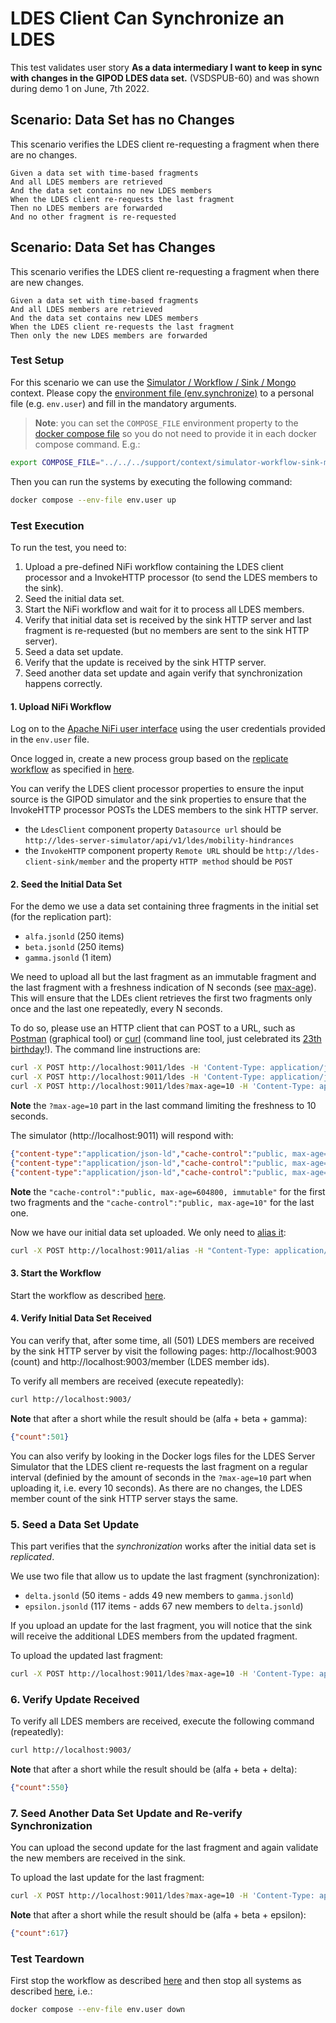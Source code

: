 # LDES Client Can Synchronize an LDES
This test validates user story **As a data intermediary I want to keep in sync with changes in the GIPOD LDES data set.** (VSDSPUB-60) and was shown during demo 1 on June, 7th 2022.

## Scenario: Data Set has no Changes
This scenario verifies the LDES client re-requesting a fragment when there are no changes.
```gherkin
Given a data set with time-based fragments
And all LDES members are retrieved
And the data set contains no new LDES members
When the LDES client re-requests the last fragment
Then no LDES members are forwarded
And no other fragment is re-requested
```

## Scenario: Data Set has Changes
This scenario verifies the LDES client re-requesting a fragment when there are new changes.
```gherkin
Given a data set with time-based fragments
And all LDES members are retrieved
And the data set contains new LDES members
When the LDES client re-requests the last fragment
Then only the new LDES members are forwarded
```

### Test Setup
For this scenario we can use the [Simulator / Workflow / Sink / Mongo](../../../support/context/simulator-workflow-sink-mongo/README.md) context. Please copy the [environment file (env.synchronize)](./env.synchronize) to a personal file (e.g. `env.user`) and fill in the mandatory arguments. 

> **Note**: you can set the `COMPOSE_FILE` environment property to the [docker compose file](../../../support/context/simulator-workflow-sink-mongo/docker-compose.yml) so you do not need to provide it in each docker compose command. E.g.:
```bash
export COMPOSE_FILE="../../../support/context/simulator-workflow-sink-mongo/docker-compose.yml"
```

Then you can run the systems by executing the following command:
```bash
docker compose --env-file env.user up
```

### Test Execution
To run the test, you need to:
1. Upload a pre-defined NiFi workflow containing the LDES client processor and a InvokeHTTP processor (to send the LDES members to the sink).
2. Seed the initial data set.
3. Start the NiFi workflow and wait for it to process all LDES members.
4. Verify that initial data set is received by the sink HTTP server and last fragment is re-requested (but no members are sent to the sink HTTP server).
5. Seed a data set update.
6. Verify that the update is received by the sink HTTP server.
7. Seed another data set update and again verify that synchronization happens correctly.

#### 1. Upload NiFi Workflow
Log on to the [Apache NiFi user interface](https://localhost:8443/nifi) using the user credentials provided in the `env.user` file.

Once logged in, create a new process group based on the [replicate workflow](./nifi-workflow.json) as specified in [here](../../../support/workflow/README.md#creating-a-workflow).

You can verify the LDES client processor properties to ensure the input source is the GIPOD simulator and the sink properties to ensure that the InvokeHTTP processor POSTs the LDES members to the sink HTTP server.
* the `LdesClient` component property `Datasource url` should be `http://ldes-server-simulator/api/v1/ldes/mobility-hindrances`
* the `InvokeHTTP` component property `Remote URL` should be `http://ldes-client-sink/member` and the property `HTTP method` should be `POST`

#### 2. Seed the Initial Data Set
For the demo we use a data set containing three fragments in the initial set (for the replication part):
* `alfa.jsonld` (250 items)
* `beta.jsonld` (250 items)
* `gamma.jsonld` (1 item)

We need to upload all but the last fragment as an immutable fragment and the last fragment with a freshness indication of N seconds (see [max-age](https://developer.mozilla.org/en-US/docs/Web/HTTP/Headers/Cache-Control#response_directives)). This will ensure that the LDEs client retrieves the first two fragments only once and the last one repeatedly, every N seconds.

To do so, please use an HTTP client that can POST to a URL, such as [Postman](https://www.postman.com/) (graphical tool) or [curl](https://curl.se/) (command line tool, just celebrated its [23th birthday](https://daniel.haxx.se/blog/2021/03/20/curl-is-23-years-old-today/)!). The command line instructions are:
```bash
curl -X POST http://localhost:9011/ldes -H 'Content-Type: application/json-ld' -d '@data/alfa.jsonld'
curl -X POST http://localhost:9011/ldes -H 'Content-Type: application/json-ld' -d '@data/beta.jsonld'
curl -X POST http://localhost:9011/ldes?max-age=10 -H 'Content-Type: application/json-ld' -d '@data/gamma.jsonld'
```

**Note** the `?max-age=10` part in the last command limiting the freshness to 10 seconds.

The simulator (http://localhost:9011) will respond with:
```json
{"content-type":"application/json-ld","cache-control":"public, max-age=604800, immutable","id":"/api/v1/ldes/mobility-hindrances?generatedAtTime=2022-05-20T09:58:15.867Z"}
{"content-type":"application/json-ld","cache-control":"public, max-age=604800, immutable","id":"/api/v1/ldes/mobility-hindrances?generatedAtTime=2022-05-25T10:22:45.82Z"}
{"content-type":"application/json-ld","cache-control":"public, max-age=10","id":"/api/v1/ldes/mobility-hindrances?generatedAtTime=2022-06-03T07:58:29.2Z"}
```

**Note** the `"cache-control":"public, max-age=604800, immutable"` for the first two fragments and the `"cache-control":"public, max-age=10"` for the last one.

Now we have our initial data set uploaded. We only need to [alias it](./create-alias.json):
```bash
curl -X POST http://localhost:9011/alias -H "Content-Type: application/json" -d '@create-alias.json'
```

#### 3. Start the Workflow
Start the workflow as described [here](../../../support/workflow/README.md#starting-a-workflow).

#### 4. Verify Initial Data Set Received
You can verify that, after some time, all (501) LDES members are received by the sink HTTP server by visit the following pages: http://localhost:9003 (count) and http://localhost:9003/member (LDES member ids).

To verify all members are received (execute repeatedly):
```bash
curl http://localhost:9003/
```
**Note** that after a short while the result should be (alfa + beta + gamma):
```json
{"count":501}
```

You can also verify by looking in the Docker logs files for the LDES Server Simulator that the LDES client re-requests the last fragment on a regular interval (definied by the amount of seconds in the `?max-age=10` part when uploading it, i.e. every 10 seconds). As there are no changes, the LDES member count of the sink HTTP server stays the same.

### 5. Seed a Data Set Update
This part verifies that the *synchronization* works after the initial data set is *replicated*.

We use two file that allow us to update the last fragment (synchronization):
* `delta.jsonld` (50 items - adds 49 new members to `gamma.jsonld`)
* `epsilon.jsonld` (117 items - adds 67 new members to `delta.jsonld`)

If you upload an update for the last fragment, you will notice that the sink will receive the additional LDES members from the updated fragment.

To upload the updated last fragment:
```bash
curl -X POST http://localhost:9011/ldes?max-age=10 -H 'Content-Type: application/json-ld' -d '@data/delta.jsonld'
```

### 6. Verify Update Received
To verify all LDES members are received, execute the following command (repeatedly):
```bash
curl http://localhost:9003/
```
**Note** that after a short while the result should be (alfa + beta + delta):
```json
{"count":550}
```

### 7. Seed Another Data Set Update and Re-verify Synchronization
You can upload the second update for the last fragment and again validate the new members are received in the sink.

To upload the last update for the last fragment:
```bash
curl -X POST http://localhost:9011/ldes?max-age=10 -H 'Content-Type: application/json-ld' -d '@data/epsilon.jsonld'
```
**Note** that after a short while the result should be (alfa + beta + epsilon):
```json
{"count":617}
```

### Test Teardown
First stop the workflow as described [here](../../../support/workflow/README.md#stopping-a-workflow) and then stop all systems as described [here](../../../support/context/simulator-workflow-sink/README.md#stop-the-systems), i.e.:
```bash
docker compose --env-file env.user down
```
